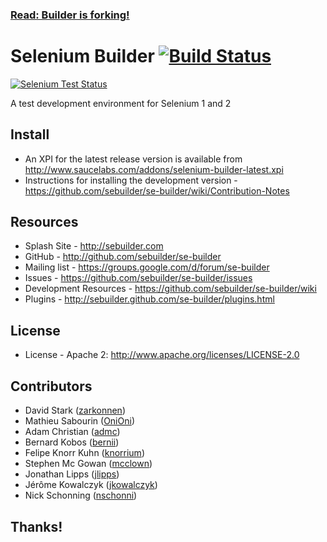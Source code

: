 ### [Read: Builder is forking!](https://github.com/SeleniumBuilder/selenium-builder)

# Selenium Builder [![Build Status](https://travis-ci.org/SeleniumBuilder/se-builder.svg?branch=master)](http://travis-ci.org/SeleniumBuilder/se-builder)

[![Selenium Test Status](https://saucelabs.com/browser-matrix/sebuilder.svg)](https://saucelabs.com/u/sebuilder)

A test development environment for Selenium 1 and 2

## Install

  * An XPI for the latest release version is available from http://www.saucelabs.com/addons/selenium-builder-latest.xpi
  * Instructions for installing the development version - https://github.com/sebuilder/se-builder/wiki/Contribution-Notes

## Resources

  * Splash Site - http://sebuilder.com
  * GitHub - http://github.com/sebuilder/se-builder
  * Mailing list - https://groups.google.com/d/forum/se-builder
  * Issues - https://github.com/sebuilder/se-builder/issues
  * Development Resources - https://github.com/sebuilder/se-builder/wiki
  * Plugins - http://sebuilder.github.com/se-builder/plugins.html

## License

  * License - Apache 2: http://www.apache.org/licenses/LICENSE-2.0
  
## Contributors

  * David Stark ([zarkonnen](https://github.com/Zarkonnen))
  * Mathieu Sabourin ([OniOni](https://github.com/OniOni))
  * Adam Christian ([admc](https://github.com/admc))
  * Bernard Kobos ([bernii](https://github.com/bernii))
  * Felipe Knorr Kuhn ([knorrium](https://github.com/knorrium))
  * Stephen Mc Gowan ([mcclown](https://github.com/mcclown))
  * Jonathan Lipps ([jlipps](https://github.com/jlipps))
  * Jérôme Kowalczyk ([jkowalczyk](https://github.com/jkowalczyk))
  * Nick Schonning ([nschonni](https://github.com/nschonni))

## Thanks!
